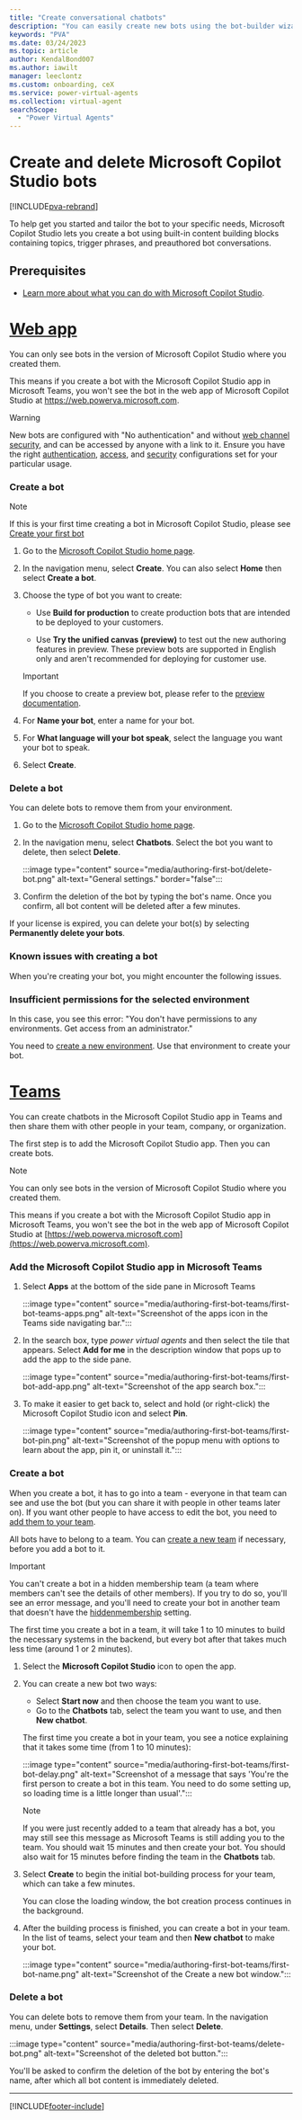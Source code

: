 ```yaml
---
title: "Create conversational chatbots"
description: "You can easily create new bots using the bot-builder wizard in Microsoft Copilot Studio."
keywords: "PVA"
ms.date: 03/24/2023
ms.topic: article
author: KendalBond007
ms.author: iawilt
manager: leeclontz
ms.custom: onboarding, ceX
ms.service: power-virtual-agents
ms.collection: virtual-agent
searchScope:
  - "Power Virtual Agents"
---
```


# Create and delete Microsoft Copilot Studio bots

[!INCLUDE[pva-rebrand](includes/pva-rebrand.md)]

To help get you started and tailor the bot to your specific needs, Microsoft Copilot Studio lets you create a bot using built-in content building blocks containing topics, trigger phrases, and preauthored bot conversations.

## Prerequisites

- [Learn more about what you can do with Microsoft Copilot Studio](fundamentals-what-is-power-virtual-agents.md).


# [Web app](#tab/web)

You can only see bots in the version of Microsoft Copilot Studio where you created them.  

This means if you create a bot with the Microsoft Copilot Studio app in Microsoft Teams, you won't see the bot in the web app of Microsoft Copilot Studio at https://web.powerva.microsoft.com.

> [!WARNING]
> New bots are configured with "No authentication" and without [web channel security](configure-web-security.md), and can be accessed by anyone with a link to it. Ensure you have the right [authentication](configuration-end-user-authentication.md), [access](configuration-end-user-authentication.md), and [security](configure-web-security.md) configurations set for your particular usage.

### Create a bot

> [!NOTE]
> If this is your first time creating a bot in Microsoft Copilot Studio, please see [Create your first bot](fundamentals-get-started.md)

1. Go to the [Microsoft Copilot Studio home page](https://web.powerva.microsoft.com/).

1. In the navigation menu, select **Create**. You can also select **Home** then select **Create a bot**.

1. Choose the type of bot you want to create:

    - Use **Build for production** to create production bots that are intended to be deployed to your customers.

    - Use **Try the unified canvas (preview)** to test out the new authoring features in preview. These preview bots are supported in English only and aren't recommended for deploying for customer use.

    > [!IMPORTANT]
    > If you choose to create a preview bot, please refer to the [preview documentation](fundamentals-get-started.md).

1. For **Name your bot**, enter a name for your bot.

1. For **What language will your bot speak**, select the language you want your bot to speak.

1. Select **Create**.

### Delete a bot

You can delete bots to remove them from your environment.

1. Go to the [Microsoft Copilot Studio home page](https://web.powerva.microsoft.com/).

1. In the navigation menu, select **Chatbots**. Select the bot you want to delete, then select **Delete**.

    :::image type="content" source="media/authoring-first-bot/delete-bot.png" alt-text="General settings." border="false":::

1. Confirm the deletion of the bot by typing the bot's name. Once you confirm, all bot content will be deleted after a few minutes.

If your license is expired, you can delete your bot(s) by selecting **Permanently delete your bots**.

### Known issues with creating a bot

When you're creating your bot, you might encounter the following issues.

### Insufficient permissions for the selected environment

In this case, you see this error: "You don't have permissions to any environments. Get access from an administrator."

You need to [create a new environment](environments-first-run-experience.md). Use that environment to create your bot.

# [Teams](#tab/teams)

You can create chatbots in the Microsoft Copilot Studio app in Teams and then share them with other people in your team, company, or organization.

The first step is to add the Microsoft Copilot Studio app. Then you can create bots.

> [!NOTE]
> You can only see bots in the version of Microsoft Copilot Studio where you created them.  
>
> This means if you create a bot with the Microsoft Copilot Studio app in Microsoft Teams, you won't see the bot in the web app of Microsoft Copilot Studio at [https://web.powerva.microsoft.com](https://web.powerva.microsoft.com).


### Add the Microsoft Copilot Studio app in Microsoft Teams

1. Select **Apps** at the bottom of the side pane in Microsoft Teams

    :::image type="content" source="media/authoring-first-bot-teams/first-bot-teams-apps.png" alt-text="Screenshot of the apps icon in the Teams side navigating bar.":::

1. In the search box, type _power virtual agents_ and then select the tile that appears. Select **Add for me** in the description window that pops up to add the app to the side pane.

    :::image type="content" source="media/authoring-first-bot-teams/first-bot-add-app.png" alt-text="Screenshot of the app search box.":::

1. To make it easier to get back to, select and hold (or right-click) the Microsoft Copilot Studio icon and select **Pin**.

    :::image type="content" source="media/authoring-first-bot-teams/first-bot-pin.png" alt-text="Screenshot of the popup menu with options to learn about the app, pin it, or uninstall it.":::

### Create a bot

When you create a bot, it has to go into a team - everyone in that team can see and use the bot (but you can share it with people in other teams later on). If you want other people to have access to edit the bot, you need to [add them to your team](admin-share-bots.md).

All bots have to belong to a team. You can [create a new team](/MicrosoftTeams/get-started-with-teams-create-your-first-teams-and-channels#create-a-team) if necessary, before you add a bot to it.

> [!IMPORTANT]
> You can't create a bot in a hidden membership team (a team where members can't see the details of other members). If you try to do so, you'll see an error message, and you'll need to create your bot in another team that doesn't have the [hiddenmembership](/graph/api/resources/group?view=graph-rest-1.0&preserve-view=true#group-visibility-options) setting.

The first time you create a bot in a team, it will take 1 to 10 minutes to build the necessary systems in the backend, but every bot after that takes much less time (around 1 or 2 minutes).

1. Select the **Microsoft Copilot Studio** icon to open the app.
1. You can create a new bot two ways:
   - Select **Start now** and then choose the team you want to use.
   - Go to the **Chatbots** tab, select the team you want to use, and then **New chatbot**.

    The first time you create a bot in your team, you see a notice explaining that it takes some time (from 1 to 10 minutes):

   :::image type="content" source="media/authoring-first-bot-teams/first-bot-delay.png" alt-text="Screenshot of a message that says 'You're the first person to create a bot in this team. You need to do some setting up, so loading time is a little longer than usual'.":::

   > [!NOTE]
   > If you were just recently added to a team that already has a bot, you may still see this message as Microsoft Teams is still adding you to the team. You should wait 15 minutes and then create your bot. You should also wait for 15 minutes before finding the team in the **Chatbots** tab.

1. Select **Create** to begin the initial bot-building process for your team, which can take a few minutes.

   You can close the loading window, the bot creation process continues in the background.

1. After the building process is finished, you can create a bot in your team. In the list of teams, select your team and then **New chatbot** to make your bot.

   :::image type="content" source="media/authoring-first-bot-teams/first-bot-name.png" alt-text="Screenshot of the Create a new bot window.":::

### Delete a bot

You can delete bots to remove them from your team. In the navigation menu, under **Settings**, select **Details**. Then select **Delete**.

:::image type="content" source="media/authoring-first-bot-teams/delete-bot.png" alt-text="Screenshot of the deleted bot button.":::

You'll be asked to confirm the deletion of the bot by entering the bot's name, after which all bot content is immediately deleted.

---

[!INCLUDE[footer-include](includes/footer-banner.md)]

